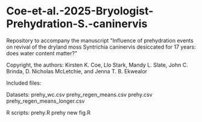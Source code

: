 # Coe-et-al.-2025-Bryologist-Prehydration-S.-caninervis
Repository to accompany the manuscript "Influence of prehydration events on revival of the dryland moss Syntrichia caninervis desiccated for 17 years: does water content matter?"

Copyright, the authors: Kirsten K. Coe, Llo Stark, Mandy L. Slate, John C. Brinda, D. Nicholas McLetchie, and Jenna T. B. Ekwealor

Included files:

Datasets:
prehy_wc.csv
prehy_regen_means.csv
prehy.csv
prehy_regen_means_longer.csv

R scripts:
prehy.R
prehy new fig.R
